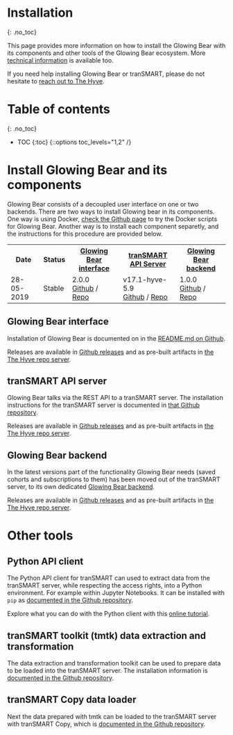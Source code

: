 # Installation
{: .no_toc}

This page provides more information on how to install the Glowing Bear with its components and
other tools of the Glowing Bear ecosystem. More [technical information](/docs/technical)
is available too.

If you need help installing Glowing Bear or tranSMART, please do not hesitate to
[reach out to The Hyve](https://thehyve.nl/contact/).

# Table of contents
{: .no_toc}

* TOC
{:toc}
{::options toc_levels="1,2" /}

# Install Glowing Bear and its components

Glowing Bear consists of a decoupled user interface on one or
two backends.
There are two ways to install Glowing bear in its components. One way is using Docker, [check the Github page](https://github.com/thehyve/glowing-bear-docker) to try the Docker scripts for Glowing Bear. Another way is to install each component separetly, and the instructions for this procedure are provided below.

<table>
  <tr>
    <th>Date</th>
    <th>Status</th>
    <th><a href="#glowing-bear-interface">Glowing Bear interface</a></th>
    <th><a href="#transmart-api-server">tranSMART API Server</a></th>
    <th><a href="#glowing-bear-backend">Glowing Bear backend</a></th>
  </tr>
  <tr>
    <td>28-05-2019</td>
    <td>Stable</td>
    <td>
    2.0.0<br/>
    <a href="https://github.com/thehyve/glowing-bear/releases/tag/2.0.0">Github</a> /
    <a href="https://repo.thehyve.nl/content/repositories/releases/nl/thehyve/glowing-bear/2.0.0/">Repo</a>
    </td>
    <td>
    v17.1-hyve-5.9<br/>
    <a href="https://github.com/thehyve/transmart-core/releases/tag/v17.1-hyve-5.9">Github</a> /
    <a href="https://repo.thehyve.nl/content/repositories/releases/org/transmartproject/transmart-api-server/17.1-HYVE-5.9/">Repo</a>
    </td>
    <td> 1.0.0<br/>
    <a href="https://github.com/thehyve/gb-backend/releases/tag/v1.0.0">Github</a> /
    <a href="https://repo.thehyve.nl/content/repositories/releases/nl/thehyve/gb-backend/1.0.0/">Repo</a>
 </td>
    </tr>
</table>

## Glowing Bear interface
Installation of Glowing Bear is documented on in the
[README.md on Github](https://github.com/thehyve/glowing-bear#how-to-install).

Releases are available in [Github releases](https://github.com/thehyve/glowing-bear/releases) and as pre-built artifacts in [the The Hyve repo server](https://repo.thehyve.nl/content/repositories/releases/nl/thehyve/glowing-bear/).

## tranSMART API server
Glowing Bear talks via the REST API to a tranSMART server. The installation
instructions for the tranSMART server is documented in
[that Github repository](https://github.com/thehyve/transmart-core/tree/dev/docs#transmart-171-installation).

Releases are available in [Github releases](https://github.com/thehyve/transmart-core/releases) and as pre-built artifacts in [the The Hyve repo server](https://repo.thehyve.nl/content/repositories/releases/org/transmartproject/transmart-api-server/).

## Glowing Bear backend
In the latest versions part of the functionality Glowing Bear needs (saved
cohorts and subscriptions to them) has been moved out of the tranSMART server,
to its own dedicated [Glowing Bear backend](https://github.com/thehyve/gb-backend).

Releases are available in [Github releases](https://github.com/thehyve/gb-backend/releases) and as pre-built artifacts in [the The Hyve repo server](https://repo.thehyve.nl/content/repositories/releases/nl/thehyve/gb/backend/gb-backend/).

# Other tools

## Python API client

The Python API client for tranSMART can used to extract data from the tranSMART
server, while respecting the access rights, into a Python environment. For
example within Jupyter Notebooks. It can be installed with `pip` as [documented in
the Github repository](https://github.com/thehyve/transmart-api-client-py#installation).

Explore what you can do with the Python client with this
[online tutorial](/tutorials/python-jupyter-notebook).

## tranSMART toolkit (tmtk) data extraction and transformation

The data extraction and transformation toolkit can be used to prepare data to be
loaded into the tranSMART server. The installation information is [documented in
the Github repository](https://github.com/thehyve/tmtk#installation).

## tranSMART Copy data loader

Next the data prepared with tmtk can be loaded to the tranSMART server with
tranSMART Copy, which is [documented in the Github repository](https://github.com/thehyve/transmart-core/tree/dev/transmart-copy).
